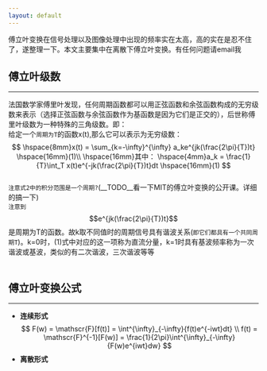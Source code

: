 ```yaml
---
layout: default
---
```

傅立叶变换在信号处理以及图像处理中出现的频率实在太高，高的实在是忍不住了，遂整理一下。本文主要集中在离散下傅立叶变换。有任何问题请email我

__傅立叶级数__
-------    
---    
法国数学家傅里叶发现，任何周期函数都可以用正弦函数和余弦函数构成的无穷级数来表示（选择正弦函数与余弦函数作为基函数是因为它们是正交的），后世称傅里叶级数为一种特殊的三角级数。即：    
给定一个`周期为T`的函数x(t),那么它可以表示为无穷级数：    
$$
\hspace{8mm}x(t) = \sum_{k=-\infty}^{\infty} a_ke^{jk(\frac{2\pi}{T})t}   \hspace{16mm}(1)\\
\hspace{16mm}其中： \hspace{4mm}a_k = \frac{1}{T}\int_T x(t)e^{-jk(\frac{2\pi}{T})t}dt   \hspace{16mm}(1)
$$    
`注意式2中的积分范围是一个周期?`(__TODO__看一下MIT的傅立叶变换的公开课。详细的搞一下)     
`注意到`$$e^{jk(\frac{2\pi}{T})t}$$是周期为T的函数。故k取不同值时的周期信号具有谐波关系(`即它们都具有一个共同周期T`)。k=0时，(1)式中对应的这一项称为直流分量，k=1时具有基波频率称为一次谐波或基波，类似的有二次谐波，三次谐波等等    
<br/>    

__傅立叶变换公式__
-------    
---    
*  __连续形式__    
$$
F(w) = \mathscr{F}[f(t)] = \int^{\infty}_{-\infty}{f(t)e^{-iwt}dt}    \\
f(t) = \mathscr{F}^{-1}[F(w)] = \frac{1}{2\pi}\int^{\infty}_{-\infty}{F(w)e^{iwt}dw}    
$$
*  __离散形式__    
$$
$$
